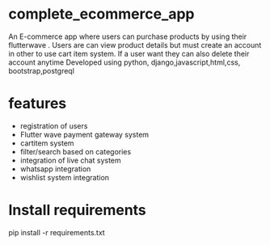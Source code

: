 # complete_ecommerce_app
An E-commerce app where users can purchase products by using their flutterwave . Users are can view product details but must create an account in other to use cart item system.  If a user want they can also delete their account anytime Developed using python, django,javascript,html,css, bootstrap,postgreql
# features
- registration of users
- Flutter wave payment gateway system
- cartitem system
- filter/search based on categories
- integration of live chat system
- whatsapp integration
- wishlist system integration
# Install requirements
pip install -r requirements.txt
